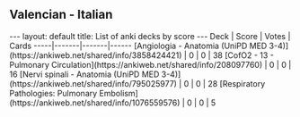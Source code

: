 <h2>Valencian  -  Italian</h2>
---
layout: default
title: List of anki decks by score
---
Deck | Score | Votes | Cards
-----|-------|-------|------
[Angiologia - Anatomia (UniPD MED 3-4)](https://ankiweb.net/shared/info/3858424421) | 0 | 0 | 38
[CofO2 - 13 - Pulmonary Circulation](https://ankiweb.net/shared/info/208097760) | 0 | 0 | 16
[Nervi spinali - Anatomia (UniPD MED 3-4)](https://ankiweb.net/shared/info/795025977) | 0 | 0 | 28
[Respiratory Pathologies: Pulmonary Embolism](https://ankiweb.net/shared/info/1076559576) | 0 | 0 | 5
